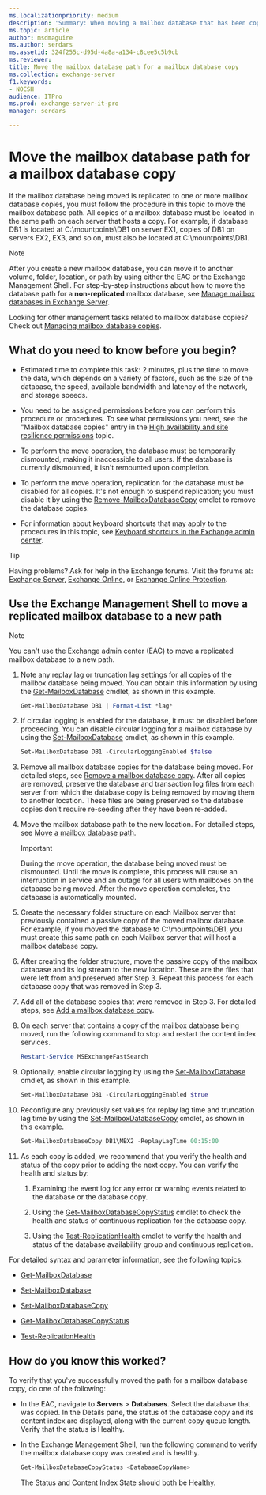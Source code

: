 ```yaml
---
ms.localizationpriority: medium
description: 'Summary: When moving a mailbox database that has been copied to at least one other location, follow the procedures in this topic to move the path for the copy.'
ms.topic: article
author: msdmaguire
ms.author: serdars
ms.assetid: 324f255c-d95d-4a8a-a134-c8cee5c5b9cb
ms.reviewer:
title: Move the mailbox database path for a mailbox database copy
ms.collection: exchange-server
f1.keywords:
- NOCSH
audience: ITPro
ms.prod: exchange-server-it-pro
manager: serdars

---
```


# Move the mailbox database path for a mailbox database copy

If the mailbox database being moved is replicated to one or more mailbox database copies, you must follow the procedure in this topic to move the mailbox database path. All copies of a mailbox database must be located in the same path on each server that hosts a copy. For example, if database DB1 is located at C:\mountpoints\DB1 on server EX1, copies of DB1 on servers EX2, EX3, and so on, must also be located at C:\mountpoints\DB1.

> [!NOTE]
> After you create a new mailbox database, you can move it to another volume, folder, location, or path by using either the EAC or the Exchange Management Shell. For step-by-step instructions about how to move the database path for a **non-replicated** mailbox database, see [Manage mailbox databases in Exchange Server](../../architecture/mailbox-servers/manage-databases.md).

Looking for other management tasks related to mailbox database copies? Check out [Managing mailbox database copies](./manage-database-copies.md).

## What do you need to know before you begin?

- Estimated time to complete this task: 2 minutes, plus the time to move the data, which depends on a variety of factors, such as the size of the database, the speed, available bandwidth and latency of the network, and storage speeds.

- You need to be assigned permissions before you can perform this procedure or procedures. To see what permissions you need, see the "Mailbox database copies" entry in the [High availability and site resilience permissions](../../permissions/feature-permissions/ha-permissions.md) topic.

- To perform the move operation, the database must be temporarily dismounted, making it inaccessible to all users. If the database is currently dismounted, it isn't remounted upon completion.

- To perform the move operation, replication for the database must be disabled for all copies. It's not enough to suspend replication; you must disable it by using the [Remove-MailboxDatabaseCopy](/powershell/module/exchange/remove-mailboxdatabasecopy) cmdlet to remove the database copies.

- For information about keyboard shortcuts that may apply to the procedures in this topic, see [Keyboard shortcuts in the Exchange admin center](../../about-documentation/exchange-admin-center-keyboard-shortcuts.md).

> [!TIP]
> Having problems? Ask for help in the Exchange forums. Visit the forums at: [Exchange Server](https://social.technet.microsoft.com/forums/office/home?category=exchangeserver), [Exchange Online](https://social.technet.microsoft.com/forums/msonline/home?forum=onlineservicesexchange), or [Exchange Online Protection](https://social.technet.microsoft.com/forums/forefront/home?forum=FOPE).

## Use the Exchange Management Shell to move a replicated mailbox database to a new path

> [!NOTE]
> You can't use the Exchange admin center (EAC) to move a replicated mailbox database to a new path.

1. Note any replay lag or truncation lag settings for all copies of the mailbox database being moved. You can obtain this information by using the [Get-MailboxDatabase](/powershell/module/exchange/get-mailboxdatabase) cmdlet, as shown in this example.

   ```powershell
   Get-MailboxDatabase DB1 | Format-List *lag*
   ```

2. If circular logging is enabled for the database, it must be disabled before proceeding. You can disable circular logging for a mailbox database by using the [Set-MailboxDatabase](/powershell/module/exchange/set-mailboxdatabase) cmdlet, as shown in this example.

   ```powershell
   Set-MailboxDatabase DB1 -CircularLoggingEnabled $false
   ```

3. Remove all mailbox database copies for the database being moved. For detailed steps, see [Remove a mailbox database copy](remove-db-copies.md). After all copies are removed, preserve the database and transaction log files from each server from which the database copy is being removed by moving them to another location. These files are being preserved so the database copies don't require re-seeding after they have been re-added.

4. Move the mailbox database path to the new location. For detailed steps, see [Move a mailbox database path](../../architecture/mailbox-servers/manage-databases.md#move-a-mailbox-database-path).

   > [!IMPORTANT]
   > During the move operation, the database being moved must be dismounted. Until the move is complete, this process will cause an interruption in service and an outage for all users with mailboxes on the database being moved. After the move operation completes, the database is automatically mounted.

5. Create the necessary folder structure on each Mailbox server that previously contained a passive copy of the moved mailbox database. For example, if you moved the database to C:\mountpoints\DB1, you must create this same path on each Mailbox server that will host a mailbox database copy.

6. After creating the folder structure, move the passive copy of the mailbox database and its log stream to the new location. These are the files that were left from and preserved after Step 3. Repeat this process for each database copy that was removed in Step 3.

7. Add all of the database copies that were removed in Step 3. For detailed steps, see [Add a mailbox database copy](add-db-copies.md).

8. On each server that contains a copy of the mailbox database being moved, run the following command to stop and restart the content index services.

   ```powershell
   Restart-Service MSExchangeFastSearch
   ```

9. Optionally, enable circular logging by using the [Set-MailboxDatabase](/powershell/module/exchange/set-mailboxdatabase) cmdlet, as shown in this example.

   ```powershell
   Set-MailboxDatabase DB1 -CircularLoggingEnabled $true
   ```

10. Reconfigure any previously set values for replay lag time and truncation lag time by using the [Set-MailboxDatabaseCopy](/powershell/module/exchange/set-mailboxdatabasecopy) cmdlet, as shown in this example.

    ```powershell
    Set-MailboxDatabaseCopy DB1\MBX2 -ReplayLagTime 00:15:00
    ```

11. As each copy is added, we recommend that you verify the health and status of the copy prior to adding the next copy. You can verify the health and status by:

    1. Examining the event log for any error or warning events related to the database or the database copy.

    2. Using the [Get-MailboxDatabaseCopyStatus](/powershell/module/exchange/get-mailboxdatabasecopystatus) cmdlet to check the health and status of continuous replication for the database copy.

    3. Using the [Test-ReplicationHealth](/powershell/module/exchange/test-replicationhealth) cmdlet to verify the health and status of the database availability group and continuous replication.

For detailed syntax and parameter information, see the following topics:

- [Get-MailboxDatabase](/powershell/module/exchange/get-mailboxdatabase)

- [Set-MailboxDatabase](/powershell/module/exchange/set-mailboxdatabase)

- [Set-MailboxDatabaseCopy](/powershell/module/exchange/set-mailboxdatabasecopy)

- [Get-MailboxDatabaseCopyStatus](/powershell/module/exchange/get-mailboxdatabasecopystatus)

- [Test-ReplicationHealth](/powershell/module/exchange/test-replicationhealth)

## How do you know this worked?

To verify that you've successfully moved the path for a mailbox database copy, do one of the following:

- In the EAC, navigate to **Servers** \> **Databases**. Select the database that was copied. In the Details pane, the status of the database copy and its content index are displayed, along with the current copy queue length. Verify that the status is Healthy.

- In the Exchange Management Shell, run the following command to verify the mailbox database copy was created and is healthy.

  ```powershell
  Get-MailboxDatabaseCopyStatus <DatabaseCopyName>
  ```

    The Status and Content Index State should both be Healthy.